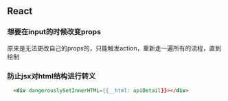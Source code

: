 ## React
### 想要在input的时候改变props
原来是无法更改自己的props的，只能触发action，重新走一遍所有的流程，直到绘制

### 防止jsx对html结构进行转义
```html
  <div dangerouslySetInnerHTML={{__html: apiDetail}}></div>
```
